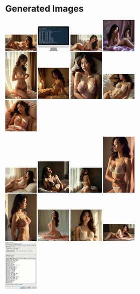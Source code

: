 # Generated Images



<img src="2025_07_30_01.webp" width="100"/> <img src="2025_07_30_02.webp" width="100"/> <img src="2025_07_30_03.webp" width="100"/> <img src="2025_07_30_04.webp" width="100"/> <img src="2025_07_30_05.webp" width="100"/> <img src="2025_07_30_06.webp" width="100"/> <img src="2025_07_30_07.webp" width="100"/> <img src="2025_07_30_08.webp" width="100"/> <img src="2025_07_30_09.webp" width="100"/>

<img src="2025_07_30_10.webp" width="100"/> <img src="2025_07_30_11.webp" width="100"/> <img src="2025_07_30_12.webp" width="100"/> <img src="2025_07_30_13.webp" width="100"/> <img src="2025_07_30_14.webp" width="100"/> <img src="2025_07_30_15.webp" width="100"/> <img src="2025_07_30_16.webp" width="100"/> <img src="2025_07_30_17.webp" width="100"/> <img src="2025_07_30_18.webp" width="100"/>